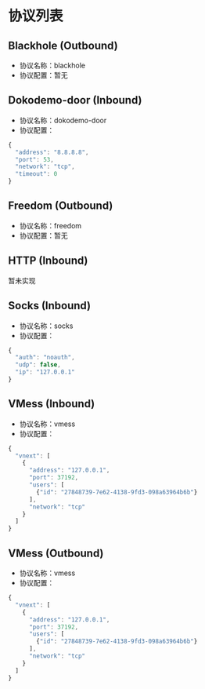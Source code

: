 # 协议列表
## Blackhole (Outbound)
* 协议名称：blackhole
* 协议配置：暂无

## Dokodemo-door (Inbound)
* 协议名称：dokodemo-door
* 协议配置：
```javascript
{
  "address": "8.8.8.8",
  "port": 53,
  "network": "tcp",
  "timeout": 0
}
```

## Freedom (Outbound)
* 协议名称：freedom
* 协议配置：暂无

## HTTP (Inbound)
暂未实现

## Socks (Inbound)
* 协议名称：socks
* 协议配置：
```javascript
{
  "auth": "noauth",
  "udp": false,
  "ip": "127.0.0.1"
}
```

## VMess (Inbound)
* 协议名称：vmess
* 协议配置：
```javascript
{
  "vnext": [
    {
      "address": "127.0.0.1",
      "port": 37192,
      "users": [
        {"id": "27848739-7e62-4138-9fd3-098a63964b6b"}
      ],
      "network": "tcp"
    }
  ]
}
```

## VMess (Outbound)
* 协议名称：vmess
* 协议配置：
```javascript
{
  "vnext": [
    {
      "address": "127.0.0.1",
      "port": 37192,
      "users": [
        {"id": "27848739-7e62-4138-9fd3-098a63964b6b"}
      ],
      "network": "tcp"
    }
  ]
}
```
